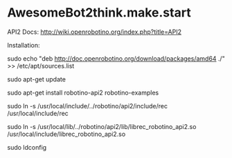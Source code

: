 # AwesomeBot2think.make.start

API2 Docs: http://wiki.openrobotino.org/index.php?title=API2

Installation: 


sudo echo "deb http://doc.openrobotino.org/download/packages/amd64 ./" >> /etc/apt/sources.list

sudo apt-get update

sudo apt-get install robotino-api2 robotino-examples


sudo ln -s /usr/local/include/../robotino/api2/include/rec /usr/local/include/rec

sudo ln -s /usr/local/lib/../robotino/api2/lib/librec_robotino_api2.so /usr/local/include/librec_robotino_api2.so


sudo ldconfig
